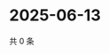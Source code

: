 # 2025-06-13

共 0 条

<!-- BEGIN ZHIHUQUESTIONS -->
<!-- 最后更新时间 Fri Jun 13 2025 20:22:04 GMT+0800 (China Standard Time) -->

<!-- END ZHIHUQUESTIONS -->
